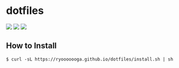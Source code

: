 # dotfiles

![](https://github.com/Ryooooooga/dotfiles/workflows/Ubuntu/badge.svg)
![](https://github.com/Ryooooooga/dotfiles/workflows/macOS/badge.svg)
![](https://github.com/Ryooooooga/dotfiles/workflows/Lint/badge.svg)

## How to Install

```shell
$ curl -sL https://ryooooooga.github.io/dotfiles/install.sh | sh
```
